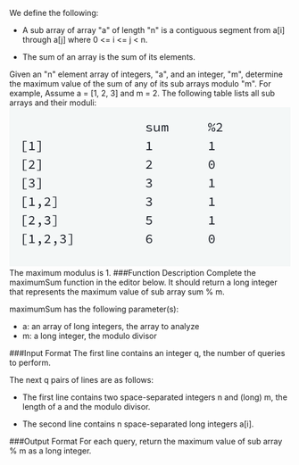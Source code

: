 We define the following:

- A sub array of array "a" of length "n" is a contiguous segment from 
a[i] through a[j] where 0 <= i <= j < n.

- The sum of an array is the sum of its elements.

Given an "n" element array of integers, "a", and an integer, "m", determine 
the maximum value of the sum of any of its sub arrays modulo "m". For example, 
Assume a = [1, 2, 3] and m = 2. The following table lists all sub arrays and 
their moduli:
![Example](images/example.png)
The maximum modulus is 1.
###Function Description
Complete the maximumSum function in the editor below. It should return a long 
integer that represents the maximum value of sub array sum % m.

maximumSum has the following parameter(s):

- a: an array of long integers, the array to analyze
- m: a long integer, the modulo divisor

###Input Format
The first line contains an integer q, the number of queries to perform.

The next q pairs of lines are as follows:

- The first line contains two space-separated integers n and (long) m, the length 
of a and the modulo divisor.

- The second line contains n space-separated long integers a[i].

###Output Format
For each query, return the maximum value of sub array % m as a long integer.
